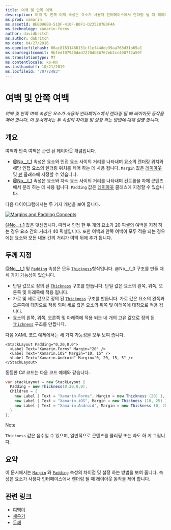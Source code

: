 ```yaml
---
title: 여백 및 안쪽 여백
description: 여백 및 안쪽 여백 속성은 요소가 사용자 인터페이스에서 렌더링 될 때 레이아웃 동작을 제어 합니다. 이 문서에서는 두 속성의 차이점 및 설정 하는 방법에 대해 설명 합니다.
ms.prod: xamarin
ms.assetid: BEB096BB-51DF-410F-B0F1-D235287B0F4A
ms.technology: xamarin-forms
author: davidbritch
ms.author: dabritch
ms.date: 04/27/2016
ms.openlocfilehash: 66ac81631466131cf1ef44dde39aa768d31b65a1
ms.sourcegitcommit: 9bfedf07940dad7270db86767eb2cc4007f2a59f
ms.translationtype: MT
ms.contentlocale: ko-KR
ms.lasthandoff: 10/21/2019
ms.locfileid: "70772483"
---
```

# <a name="margin-and-padding"></a>여백 및 안쪽 여백

_여백 및 안쪽 여백 속성은 요소가 사용자 인터페이스에서 렌더링 될 때 레이아웃 동작을 제어 합니다. 이 문서에서는 두 속성의 차이점 및 설정 하는 방법에 대해 설명 합니다._

## <a name="overview"></a>개요

여백과 안쪽 여백은 관련 된 레이아웃 개념입니다.

- [@No__t_1](xref:Xamarin.Forms.View.Margin) 속성은 요소와 인접 요소 사이의 거리를 나타내며 요소의 렌더링 위치와 해당 인접 요소의 렌더링 위치를 제어 하는 데 사용 됩니다. `Margin` 값은 [레이아웃](~/xamarin-forms/user-interface/controls/layouts.md) 및 [뷰](~/xamarin-forms/user-interface/controls/views.md) 클래스에 지정할 수 있습니다.
- [@No__t_1](xref:Xamarin.Forms.Layout.Padding) 속성은 요소와 자식 요소 사이의 거리를 나타내며 컨트롤을 자체 콘텐츠에서 분리 하는 데 사용 됩니다. `Padding` 값은 [레이아웃](~/xamarin-forms/user-interface/controls/layouts.md) 클래스에 지정할 수 있습니다.

다음 다이어그램에서는 두 가지 개념을 보여 줍니다.

[![](margin-and-padding-images/margins-and-padding-sml.png "Margins and Padding Concepts")](margin-and-padding-images/margins-and-padding.png#lightbox "Margins and Padding Concepts")

[@No__t_1](xref:Xamarin.Forms.View.Margin) 값은 덧셈입니다. 따라서 인접 한 두 개의 요소가 20 픽셀의 여백을 지정 하는 경우 요소 간의 거리가 40 픽셀입니다. 또한 여백과 안쪽 여백이 모두 적용 되는 경우에는 요소와 모든 내용 간의 거리가 여백 뒤에 추가 됩니다.

## <a name="specifying-a-thickness"></a>두께 지정

[@No__t_1](xref:Xamarin.Forms.View.Margin) 및 [`Padding`](xref:Xamarin.Forms.Layout.Padding) 속성은 모두 [`Thickness`](xref:Xamarin.Forms.Thickness)형식입니다. @No__t_0 구조를 만들 때 세 가지 가능성이 있습니다.

- 단일 값으로 정의 된 [`Thickness`](xref:Xamarin.Forms.Thickness) 구조를 만듭니다. 단일 값은 요소의 왼쪽, 위쪽, 오른쪽 및 아래쪽에 적용 됩니다.
- 가로 및 세로 값으로 정의 된 [`Thickness`](xref:Xamarin.Forms.Thickness) 구조를 만듭니다. 가로 값은 요소의 왼쪽과 오른쪽에 대칭으로 적용 되며 세로 값은 요소의 위쪽 및 아래쪽에 대칭으로 적용 됩니다.
- 요소의 왼쪽, 위쪽, 오른쪽 및 아래쪽에 적용 되는 네 개의 고유 값으로 정의 된 [`Thickness`](xref:Xamarin.Forms.Thickness) 구조를 만듭니다.

다음 XAML 코드 예제에서는 세 가지 가능성을 모두 보여 줍니다.

```xaml
<StackLayout Padding="0,20,0,0">
  <Label Text="Xamarin.Forms" Margin="20" />
  <Label Text="Xamarin.iOS" Margin="10, 15" />
  <Label Text="Xamarin.Android" Margin="0, 20, 15, 5" />
</StackLayout>
```

동등한 C# 코드는 다음 코드 예제와 같습니다.

```csharp
var stackLayout = new StackLayout {
  Padding = new Thickness(0,20,0,0),
  Children = {
    new Label { Text = "Xamarin.Forms", Margin = new Thickness (20) },
    new Label { Text = "Xamarin.iOS", Margin = new Thickness (10, 25) },
    new Label { Text = "Xamarin.Android", Margin = new Thickness (0, 20, 15, 5) }
  }
};
```

> [!NOTE]
> `Thickness` 값은 음수일 수 있으며, 일반적으로 콘텐츠를 클리핑 또는 과도 하 게 그립니다.

## <a name="summary"></a>요약

이 문서에서는 [`Margin`](xref:Xamarin.Forms.View.Margin) 와 [`Padding`](xref:Xamarin.Forms.Layout.Padding) 속성의 차이점 및 설정 하는 방법을 보여 줍니다. 속성은 요소가 사용자 인터페이스에서 렌더링 될 때 레이아웃 동작을 제어 합니다.

## <a name="related-links"></a>관련 링크

- [여백이](xref:Xamarin.Forms.View.Margin)
- [채우기](xref:Xamarin.Forms.Layout.Padding)
- [두께](xref:Xamarin.Forms.Thickness)
